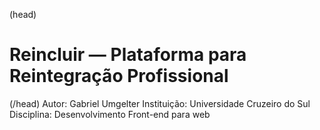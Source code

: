 (head)
# Reincluir — Plataforma para Reintegração Profissional
(/head)
Autor: Gabriel Umgelter
Instituição: Universidade Cruzeiro do Sul
Disciplina: Desenvolvimento Front-end para web
